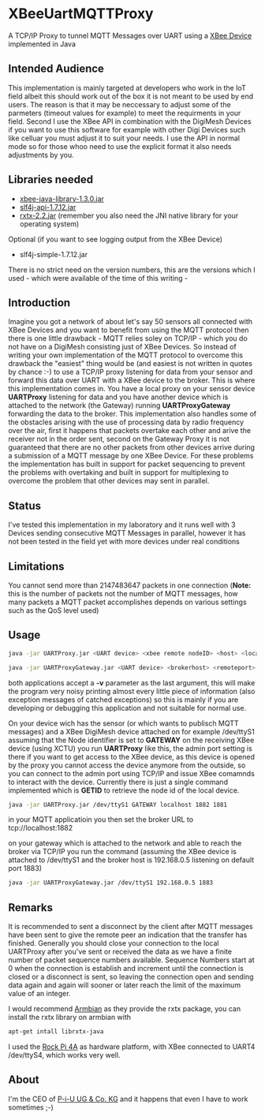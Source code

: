 # XBeeUartMQTTProxy
A TCP/IP Proxy to tunnel MQTT Messages over UART using a [XBee Device](https://www.digi.com/xbee) implemented in Java

## Intended Audience
This implementation is mainly targeted at developers who work in the IoT field albeit this should work out of the box it is not meant to be used by end users. The reason is that it may be neccessary to adjust some of the parmeters (timeout values for example) to meet the requirments in your field. Second I use the XBee API in combination with the DigiMesh Devices if you want to use this software for example with other Digi Devices such like celluar you must adjust it to suit your needs. I use the API in normal mode so for those whoo need to use the explicit format it also needs adjustments by you.

## Libraries needed

 - [xbee-java-library-1.3.0.jar](https://github.com/digidotcom/xbee-java/releases)
 - [slf4j-api-1.7.12.jar](http://www.slf4j.org/download.html)
 - [rxtx-2.2.jar](http://rxtx.qbang.org/) (remember you also need the JNI native library for your operating system)

Optional (if you want to see logging output from the XBee Device)

 - slf4j-simple-1.7.12.jar

There is no strict need on the version numbers, this are the versions which I used - which were available of the time of this writing -

## Introduction

Imagine you got a network of about let's say 50 sensors all connected with XBee Devices and you want to benefit from using the MQTT protocol then there is one little drawback - MQTT relies soley on TCP/IP - which you do not have on a DigiMesh consisting just of XBee Devices. So instead of writing your own implementation of the MQTT protocol to overcome this drawback the "easiest" thing would be (and easiest is not written in quotes by chance :-) to use a TCP/IP proxy listening for data from your sensor and forward this data over UART with a XBee device to the broker. This is where this implementation comes in. You have a local proxy on your sensor device **UARTProxy** listening for data and you have another device which is attached to the network (the Gateway) running **UARTProxyGateway** forwarding the data to the broker. This implementation also handles some of the obstacles arising with the use of processing data by radio frequency over the air, first it happens that packets overtake each other and arive the receiver not in the order sent, second on the Gateway Proxy it is not guaranteed that there are no other packets from other devices arrive during a submission of a MQTT message by one XBee Device. For these problems the implementation has built in support for packet sequencing to prevent the problems with overtaking and built in support for multiplexing to overcome the problem that other devices may sent in parallel.

## Status

I've tested this implementation in my laboratory and it runs well with 3 Devices sending consecutive MQTT Messages in parallel, however it has not been tested in the field yet with more devices under real conditions

## Limitations

You cannot send more than 2147483647 packets in one connection (**Note:** this is the number of packets not the number of MQTT messages, how many packets a MQTT packet accomplishes depends on various settings such as the QoS level used)

## Usage

```sh
java -jar UARTProxy.jar <UART device> <xbee remote nodeID> <host> <localport> <admin port>
```
```sh
java -jar UARTProxyGateway.jar <UART device> <brokerhost> <remoteport>
```

both applications accept a **-v** parameter as the last argument, this will make the program very noisy printing almost every little piece of information (also exception messages of catched exceptions) so this is mainly if you are developing or debugging this application and not suitable for normal use.

On your device wich has the sensor (or which wants to publisch MQTT messages) and a XBee DigiMesh device attached on for example /dev/ttyS1 assuming that the Node identifier is set to **GATEWAY** on the receiving XBee device (using XCTU) you run **UARTProxy** like this, the admin port setting is there if you want to get access to the XBee device, as this device is opened by the proxy you cannot access the device anymore from the outside, so you can connect to the admin port using TCP/IP and issue XBee comamnds to interact with the device. Currently there is just a single command implemented which is **GETID** to retrieve the node id of the local device.

```sh
java -jar UARTProxy.jar /dev/ttyS1 GATEWAY localhost 1882 1881
```

in your MQTT applicatioin you then set the broker URL to tcp://localhost:1882

on your gateway which is attached to the network and able to reach the broker via TCP/IP you run the command
(assuming the XBee device is attached to /dev/ttyS1 and the broker host is 192.168.0.5 listening on default port 1883)

```sh
java -jar UARTProxyGateway.jar /dev/ttyS1 192.168.0.5 1883
```

## Remarks

It is recommended to sent a disconnect by the client after MQTT messages have been sent to give the remote peer an indication that the transfer has finished. Generally you should close your connection to the local UARTProxy after you've sent or received the data as we have a finite number of packet sequence numbers available. Sequence Numbers start at 0 when the connection is establish and increment until the connection is closed or a disconnect is sent, so leaving the connection open and sending data again and again will sooner or later reach the limit of the maximum value of an integer.

I would recommend [Armbian](http://www.armbian.com) as they provide the rxtx package, you can install the rxtx library on armbian with 

```sh
apt-get intall librxtx-java
```
I used the [Rock Pi 4A](https://wiki.radxa.com/Rockpi4) as hardware platform, with XBee connected to UART4 /dev/ttyS4, which works very well.


## About

I'm the CEO of [P-i-U UG & Co. KG](http://www.p-i-u.de) and it happens that even I have to work sometimes ;-)
